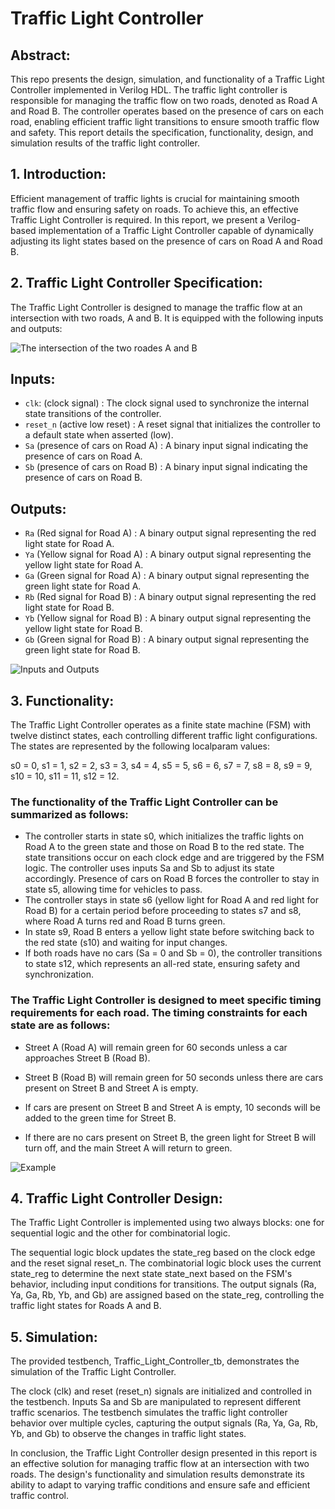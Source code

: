 # Traffic Light Controller

## Abstract:
This repo presents the design, simulation, and functionality of a Traffic Light Controller implemented in Verilog HDL. The traffic light controller is responsible for managing the traffic flow on two roads, denoted as Road A and Road B. The controller operates based on the presence of cars on each road, enabling efficient traffic light transitions to ensure smooth traffic flow and safety. This report details the specification, functionality, design, and simulation results of the traffic light controller.

## 1. Introduction:
Efficient management of traffic lights is crucial for maintaining smooth traffic flow and ensuring safety on roads. To achieve this, an effective Traffic Light Controller is required. In this report, we present a Verilog-based implementation of a Traffic Light Controller capable of dynamically adjusting its light states based on the presence of cars on Road A and Road B.

## 2. Traffic Light Controller Specification:
The Traffic Light Controller is designed to manage the traffic flow at an intersection with two roads, A and B. It is equipped with the following inputs and outputs:

![The intersection of the two roades A and B](https://i.ibb.co/4ZRwmQR/Screenshot-2023-08-03-140931.png)

## Inputs:
- `clk`: (clock signal) : The clock signal used to synchronize the internal state transitions of the controller.
- `reset_n` (active low reset) : A reset signal that initializes the controller to a default state when asserted (low).
- `Sa` (presence of cars on Road A) : A binary input signal indicating the presence of cars on Road A.
- `Sb` (presence of cars on Road B) : A binary input signal indicating the presence of cars on Road B.
## Outputs:
- `Ra` (Red signal for Road A) : A binary output signal representing the red light state for Road A.
- `Ya` (Yellow signal for Road A) : A binary output signal representing the yellow light state for Road A.
- `Ga` (Green signal for Road A) : A binary output signal representing the green light state for Road A.
- `Rb` (Red signal for Road B) : A binary output signal representing the red light state for Road B.
- `Yb` (Yellow signal for Road B) : A binary output signal representing the yellow light state for Road B.
- `Gb` (Green signal for Road B) : A binary output signal representing the green light state for Road B.

![Inputs and Outputs](https://photos.google.com/photo/AF1QipNXyhXckEVUP4J6vUdUQKTt_OAPoAGg2C87xXxb)


## 3. Functionality:
The Traffic Light Controller operates as a finite state machine (FSM) with twelve distinct states, each controlling different traffic light configurations. The states are represented by the following localparam values:

s0 = 0, s1 = 1, s2 = 2, s3 = 3, s4 = 4, s5 = 5, s6 = 6, s7 = 7, s8 = 8, s9 = 9, s10 = 10, s11 = 11, s12 = 12.

### The functionality of the Traffic Light Controller can be summarized as follows:

- The controller starts in state s0, which initializes the traffic lights on Road A to the green state and those on Road B to the red state.
The state transitions occur on each clock edge and are triggered by the FSM logic.
The controller uses inputs Sa and Sb to adjust its state accordingly. Presence of cars on Road B forces the controller to stay in state s5, allowing time for vehicles to pass.
- The controller stays in state s6 (yellow light for Road A and red light for Road B) for a certain period before proceeding to states s7 and s8, where Road A turns red and Road B turns green.
- In state s9, Road B enters a yellow light state before switching back to the red state (s10) and waiting for input changes.
- If both roads have no cars (Sa = 0 and Sb = 0), the controller transitions to state s12, which represents an all-red state, ensuring safety and synchronization.
  
### The Traffic Light Controller is designed to meet specific timing requirements for each road. The timing constraints for each state are as follows:

- Street A (Road A) will remain green for 60 seconds unless a car approaches Street B (Road B).
  
- Street B (Road B) will remain green for 50 seconds unless there are cars present on Street B and Street A is empty.
  
- If cars are present on Street B and Street A is empty, 10 seconds will be added to the green time for Street B.
  
- If there are no cars present on Street B, the green light for Street B will turn off, and the main Street A will return to green.

![Example](https://photos.google.com/photo/AF1QipNXztXpnXz1XneIcObG98dw6Vx1O7zwg5mCTDrM)

## 4. Traffic Light Controller Design:
The Traffic Light Controller is implemented using two always blocks: one for sequential logic and the other for combinatorial logic.

The sequential logic block updates the state_reg based on the clock edge and the reset signal reset_n.
The combinatorial logic block uses the current state_reg to determine the next state state_next based on the FSM's behavior, including input conditions for transitions.
The output signals (Ra, Ya, Ga, Rb, Yb, and Gb) are assigned based on the state_reg, controlling the traffic light states for Roads A and B.
## 5. Simulation:
The provided testbench, Traffic_Light_Controller_tb, demonstrates the simulation of the Traffic Light Controller.

The clock (clk) and reset (reset_n) signals are initialized and controlled in the testbench.
Inputs Sa and Sb are manipulated to represent different traffic scenarios.
The testbench simulates the traffic light controller behavior over multiple cycles, capturing the output signals (Ra, Ya, Ga, Rb, Yb, and Gb) to observe the changes in traffic light states.

In conclusion, the Traffic Light Controller design presented in this report is an effective solution for managing traffic flow at an intersection with two roads. The design's functionality and simulation results demonstrate its ability to adapt to varying traffic conditions and ensure safe and efficient traffic control.
